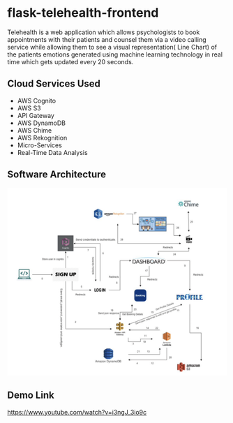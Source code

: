 # flask-telehealth-frontend

Telehealth is a web application which allows psychologists to book appointments with their patients and counsel them via a video calling service while allowing them to see a visual representation( Line Chart) of the patients emotions generated using machine learning technology in real time which gets updated every 20 seconds.

## Cloud Services Used
- AWS Cognito
- AWS S3
- API Gateway
- AWS DynamoDB
- AWS Chime
- AWS Rekognition
- Micro-Services
- Real-Time Data Analysis

## Software Architecture
![Software-arch](/Images/Software-arch.png)

## Demo Link
https://www.youtube.com/watch?v=i3ngJ_3io9c


